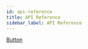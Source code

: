 ```yaml
---
id: api-reference
title: API Reference
sidebar_label: API Reference
---
```


[Button](./components/button)
